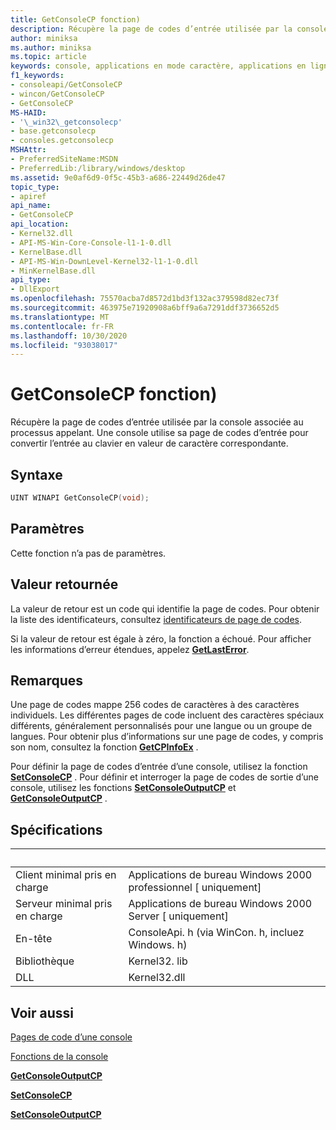 ```yaml
---
title: GetConsoleCP fonction)
description: Récupère la page de codes d’entrée utilisée par la console associée au processus appelant.
author: miniksa
ms.author: miniksa
ms.topic: article
keywords: console, applications en mode caractère, applications en ligne de commande, applications de terminal, API console
f1_keywords:
- consoleapi/GetConsoleCP
- wincon/GetConsoleCP
- GetConsoleCP
MS-HAID:
- '\_win32\_getconsolecp'
- base.getconsolecp
- consoles.getconsolecp
MSHAttr:
- PreferredSiteName:MSDN
- PreferredLib:/library/windows/desktop
ms.assetid: 9e0af6d9-0f5c-45b3-a686-22449d26de47
topic_type:
- apiref
api_name:
- GetConsoleCP
api_location:
- Kernel32.dll
- API-MS-Win-Core-Console-l1-1-0.dll
- KernelBase.dll
- API-MS-Win-DownLevel-Kernel32-l1-1-0.dll
- MinKernelBase.dll
api_type:
- DllExport
ms.openlocfilehash: 75570acba7d8572d1bd3f132ac379598d82ec73f
ms.sourcegitcommit: 463975e71920908a6bff9a6a7291ddf3736652d5
ms.translationtype: MT
ms.contentlocale: fr-FR
ms.lasthandoff: 10/30/2020
ms.locfileid: "93038017"
---
```

# <a name="getconsolecp-function"></a>GetConsoleCP fonction)

Récupère la page de codes d’entrée utilisée par la console associée au processus appelant. Une console utilise sa page de codes d’entrée pour convertir l’entrée au clavier en valeur de caractère correspondante.

## <a name="syntax"></a>Syntaxe

```C
UINT WINAPI GetConsoleCP(void);
```

## <a name="parameters"></a>Paramètres

Cette fonction n’a pas de paramètres.

## <a name="return-value"></a>Valeur retournée

La valeur de retour est un code qui identifie la page de codes. Pour obtenir la liste des identificateurs, consultez [identificateurs de page de codes](https://msdn.microsoft.com/library/windows/desktop/dd317756).

Si la valeur de retour est égale à zéro, la fonction a échoué. Pour afficher les informations d’erreur étendues, appelez [**GetLastError**](https://msdn.microsoft.com/library/windows/desktop/ms679360).

## <a name="remarks"></a>Remarques

Une page de codes mappe 256 codes de caractères à des caractères individuels. Les différentes pages de code incluent des caractères spéciaux différents, généralement personnalisés pour une langue ou un groupe de langues. Pour obtenir plus d’informations sur une page de codes, y compris son nom, consultez la fonction [**GetCPInfoEx**](https://msdn.microsoft.com/library/windows/desktop/dd318081) .

Pour définir la page de codes d’entrée d’une console, utilisez la fonction [**SetConsoleCP**](setconsolecp.md) . Pour définir et interroger la page de codes de sortie d’une console, utilisez les fonctions [**SetConsoleOutputCP**](setconsoleoutputcp.md) et [**GetConsoleOutputCP**](getconsoleoutputcp.md) .

## <a name="requirements"></a>Spécifications

| &nbsp; | &nbsp; |
|-|-|
| Client minimal pris en charge | Applications de bureau Windows 2000 professionnel \[ uniquement\] |
| Serveur minimal pris en charge | Applications de bureau Windows 2000 Server \[ uniquement\] |
| En-tête | ConsoleApi. h (via WinCon. h, incluez Windows. h) |
| Bibliothèque | Kernel32. lib |
| DLL | Kernel32.dll |

## <a name="see-also"></a>Voir aussi

[Pages de code d’une console](console-code-pages.md)

[Fonctions de la console](console-functions.md)

[**GetConsoleOutputCP**](getconsoleoutputcp.md)

[**SetConsoleCP**](setconsolecp.md)

[**SetConsoleOutputCP**](setconsoleoutputcp.md)
